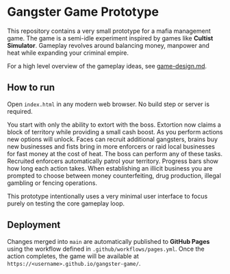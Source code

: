 # Gangster Game Prototype

This repository contains a very small prototype for a mafia management game. The game is a semi-idle experiment inspired by games like **Cultist Simulator**. Gameplay revolves around balancing money, manpower and heat while expanding your criminal empire.

For a high level overview of the gameplay ideas, see [game-design.md](game-design.md).

## How to run

Open `index.html` in any modern web browser. No build step or server is required.

You start with only the ability to extort with the boss. Extortion now claims a block of territory while providing a small cash boost. As you perform actions new options will unlock. Faces can recruit additional gangsters, brains buy new businesses and fists bring in more enforcers or raid local businesses for fast money at the cost of heat. The boss can perform any of these tasks. Recruited enforcers automatically patrol your territory. Progress bars show how long each action takes.
When establishing an illicit business you are prompted to choose between money counterfeiting, drug production, illegal gambling or fencing operations.

This prototype intentionally uses a very minimal user interface to focus purely on testing the core gameplay loop.

## Deployment

Changes merged into `main` are automatically published to **GitHub Pages**
using the workflow defined in `.github/workflows/pages.yml`. Once the action
completes, the game will be available at
`https://<username>.github.io/gangster-game/`.
